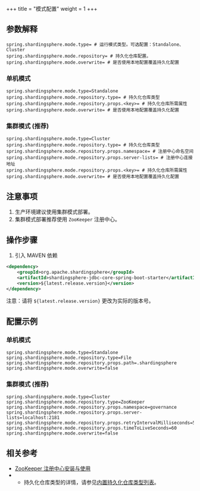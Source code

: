 +++
title = "模式配置"
weight = 1
+++

## 参数解释

```properties
spring.shardingsphere.mode.type= # 运行模式类型。可选配置：Standalone、Cluster
spring.shardingsphere.mode.repository= # 持久化仓库配置。
spring.shardingsphere.mode.overwrite= # 是否使用本地配置覆盖持久化配置
```

### 单机模式

```properties
spring.shardingsphere.mode.type=Standalone
spring.shardingsphere.mode.repository.type= # 持久化仓库类型
spring.shardingsphere.mode.repository.props.<key>= # 持久化仓库所需属性
spring.shardingsphere.mode.overwrite= # 是否使用本地配置覆盖持久化配置
```

### 集群模式 (推荐)

```properties
spring.shardingsphere.mode.type=Cluster
spring.shardingsphere.mode.repository.type= # 持久化仓库类型
spring.shardingsphere.mode.repository.props.namespace= # 注册中心命名空间
spring.shardingsphere.mode.repository.props.server-lists= # 注册中心连接地址
spring.shardingsphere.mode.repository.props.<key>= # 持久化仓库所需属性
spring.shardingsphere.mode.overwrite= # 是否使用本地配置覆盖持久化配置
```

## 注意事项

1. 生产环境建议使用集群模式部署。
1. 集群模式部署推荐使用 `ZooKeeper` 注册中心。

## 操作步骤

1. 引入 MAVEN 依赖

```xml
<dependency>
    <groupId>org.apache.shardingsphere</groupId>
    <artifactId>shardingsphere-jdbc-core-spring-boot-starter</artifactId>
    <version>${latest.release.version}</version>
</dependency>
```

注意：请将 `${latest.release.version}` 更改为实际的版本号。

## 配置示例

### 单机模式

```properties
spring.shardingsphere.mode.type=Standalone
spring.shardingsphere.mode.repository.type=File
spring.shardingsphere.mode.repository.props.path=.shardingsphere
spring.shardingsphere.mode.overwrite=false
```

### 集群模式 (推荐)

```properties
spring.shardingsphere.mode.type=Cluster
spring.shardingsphere.mode.repository.type=ZooKeeper
spring.shardingsphere.mode.repository.props.namespace=governance
spring.shardingsphere.mode.repository.props.server-lists=localhost:2181
spring.shardingsphere.mode.repository.props.retryIntervalMilliseconds=500
spring.shardingsphere.mode.repository.props.timeToLiveSeconds=60
spring.shardingsphere.mode.overwrite=false
```

## 相关参考

- [ZooKeeper 注册中心安装与使用](https://zookeeper.apache.org/doc/r3.7.1/zookeeperStarted.html)
- - 持久化仓库类型的详情，请参见[内置持久化仓库类型列表](/cn/user-manual/shardingsphere-jdbc/builtin-algorithm/metadata-repository/)。
